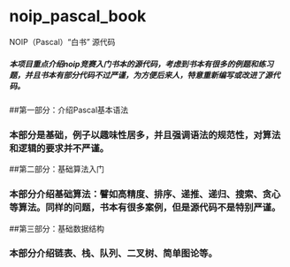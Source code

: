 # noip_pascal_book
NOIP（Pascal）“白书” 源代码
##### 本项目重点介绍noip竞赛入门书本的源代码，考虑到书本有很多的例题和练习题，并且书本有部分代码不过严谨，为方便后来人，特意重新编写或改进了源代码。

##第一部分：介绍Pascal基本语法
### 本部分是基础，例子以趣味性居多，并且强调语法的规范性，对算法和逻辑的要求并不严谨。

##第二部分：基础算法入门
### 本部分介绍基础算法：譬如高精度、排序、递推、递归、搜索、贪心等算法。同样的问题，书本有很多案例，但是源代码不是特别严谨。

##第三部分：基础数据结构
### 本部分介绍链表、栈、队列、二叉树、简单图论等。
